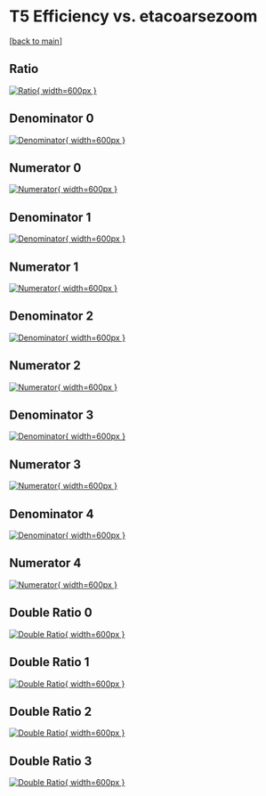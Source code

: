 # T5 Efficiency vs. etacoarsezoom

[[back to main](./)]



## Ratio

[![Ratio](../mtv/var/T5_base_13_1_eff_etacoarsezoom.png){ width=600px }](../mtv/var/T5_base_13_1_eff_etacoarsezoom.pdf)

## Denominator 0

[![Denominator](../mtv/den/T5_base_13_1_eff_etacoarsezoom_den0.png){ width=600px }](../mtv/den/T5_base_13_1_eff_etacoarsezoom_den0.pdf)

## Numerator 0

[![Numerator](../mtv/num/T5_base_13_1_eff_etacoarsezoom_num0.png){ width=600px }](../mtv/num/T5_base_13_1_eff_etacoarsezoom_num0.pdf)

## Denominator 1

[![Denominator](../mtv/den/T5_base_13_1_eff_etacoarsezoom_den1.png){ width=600px }](../mtv/den/T5_base_13_1_eff_etacoarsezoom_den1.pdf)

## Numerator 1

[![Numerator](../mtv/num/T5_base_13_1_eff_etacoarsezoom_num1.png){ width=600px }](../mtv/num/T5_base_13_1_eff_etacoarsezoom_num1.pdf)

## Denominator 2

[![Denominator](../mtv/den/T5_base_13_1_eff_etacoarsezoom_den2.png){ width=600px }](../mtv/den/T5_base_13_1_eff_etacoarsezoom_den2.pdf)

## Numerator 2

[![Numerator](../mtv/num/T5_base_13_1_eff_etacoarsezoom_num2.png){ width=600px }](../mtv/num/T5_base_13_1_eff_etacoarsezoom_num2.pdf)

## Denominator 3

[![Denominator](../mtv/den/T5_base_13_1_eff_etacoarsezoom_den3.png){ width=600px }](../mtv/den/T5_base_13_1_eff_etacoarsezoom_den3.pdf)

## Numerator 3

[![Numerator](../mtv/num/T5_base_13_1_eff_etacoarsezoom_num3.png){ width=600px }](../mtv/num/T5_base_13_1_eff_etacoarsezoom_num3.pdf)

## Denominator 4

[![Denominator](../mtv/den/T5_base_13_1_eff_etacoarsezoom_den4.png){ width=600px }](../mtv/den/T5_base_13_1_eff_etacoarsezoom_den4.pdf)

## Numerator 4

[![Numerator](../mtv/num/T5_base_13_1_eff_etacoarsezoom_num4.png){ width=600px }](../mtv/num/T5_base_13_1_eff_etacoarsezoom_num4.pdf)

## Double Ratio 0

[![Double Ratio](../mtv/ratio/T5_base_13_1_eff_etacoarsezoom_ratio0.png){ width=600px }](../mtv/ratio/T5_base_13_1_eff_etacoarsezoom_ratio0.pdf)

## Double Ratio 1

[![Double Ratio](../mtv/ratio/T5_base_13_1_eff_etacoarsezoom_ratio1.png){ width=600px }](../mtv/ratio/T5_base_13_1_eff_etacoarsezoom_ratio1.pdf)

## Double Ratio 2

[![Double Ratio](../mtv/ratio/T5_base_13_1_eff_etacoarsezoom_ratio2.png){ width=600px }](../mtv/ratio/T5_base_13_1_eff_etacoarsezoom_ratio2.pdf)

## Double Ratio 3

[![Double Ratio](../mtv/ratio/T5_base_13_1_eff_etacoarsezoom_ratio3.png){ width=600px }](../mtv/ratio/T5_base_13_1_eff_etacoarsezoom_ratio3.pdf)


